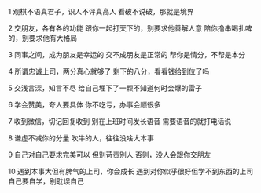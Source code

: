 
1
观棋不语真君子，识人不评真高人
看破不说破，那就是境界

2
交朋友，各有各的功能
跟你一起打天下的，别要求他善解人意
陪你撸串喝扎啤的，别要求他有大格局

3
同事之间，成为朋友是幸运的
交不成朋友是正常的
帮你是情分，不帮是本分

4
所谓忠诚上司，两分真心就够了
剩下的八分，看看钱给到位了吗

5
交浅言深，知言不尽
给自己埋下了一颗不知道何时会爆的雷子

6
学会赞美，夸人要具体
你不吃亏，办事会顺很多

7
收到微信，切记回复收到
别在上班时间发长语音
需要语音的就打电话说

8
谦虚不减你的分量
吹牛的人，往往没啥大本事

9
自己对自己要求完美可以
但别苛责别人
否则，没人会跟你交朋友

10
遇到本事大但有脾气的上司，你会成长
遇到对你似乎很好但学不到东西的上司
自己要自学，别耽误自己